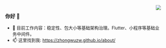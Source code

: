 <img align="right" src="https://github-readme-stats.vercel.app/api?username=zhongwuzw&show_icons=true&bg_color=ffffff&hide_title=true&theme=vue" />

### 你好 👋

- 🔭 目前工作内容：稳定性、包大小等基础架构治理。Flutter、小程序等基础业务中间件。
- 📫 这里找到我: https://zhongwuzw.github.io/about/
